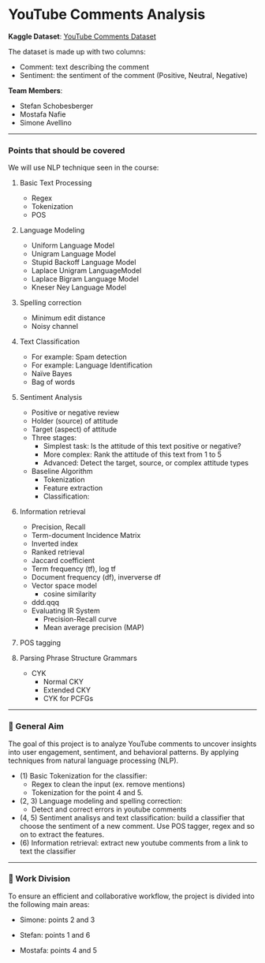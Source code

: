# YouTube Comments Analysis

**Kaggle Dataset**: [YouTube Comments Dataset](https://www.kaggle.com/datasets/atifaliak/youtube-comments-dataset)

The dataset is made up with two columns:
- Comment: text describing the comment
- Sentiment: the sentiment of the comment (Positive, Neutral, Negative)

**Team Members**:
- Stefan Schobesberger  
- Mostafa Nafie
- Simone Avellino  

---

### Points that should be covered

We will use NLP technique seen in the course:

1. Basic Text Processing
    - Regex
    - Tokenization
    - POS

2. Language Modeling
    - Uniform Language Model
    - Unigram Language Model
    - Stupid Backoff Language Model
    - Laplace Unigram LanguageModel
    - Laplace Bigram Language Model
    - Kneser Ney Language Model

3. Spelling correction
    - Minimum edit distance
    - Noisy channel

4. Text Classification
    - For example: Spam detection
    - For example: Language Identification
    - Naïve Bayes
    - Bag of words

5. Sentiment Analysis
    - Positive or negative review
    - Holder (source) of attitude
    - Target (aspect) of attitude
    - Three stages: 
        - Simplest task: Is the attitude of this text positive or negative?
        - More complex: Rank the attitude of this text from 1 to 5
        - Advanced: Detect the target, source, or complex attitude types
    - Baseline Algorithm
        - Tokenization
        - Feature extraction
        - Classification:

6. Information retrieval
    - Precision, Recall
    - Term-document Incidence Matrix
    - Inverted index
    - Ranked retrieval
    - Jaccard coefficient
    - Term frequency (tf), log tf
    - Document frequency (df), inververse df
    - Vector space model
        - cosine similarity
    - ddd.qqq
    - Evaluating IR System
        - Precision-Recall curve
        - Mean average precision (MAP)

7. POS tagging
8. Parsing Phrase Structure Grammars
    - CYK
        - Normal CKY
        - Extended CKY
        - CYK for PCFGs

--- 

### 🧠 General Aim

The goal of this project is to analyze YouTube comments to uncover insights into user engagement, sentiment, and behavioral patterns. By applying techniques from natural language processing (NLP).

-  (1) Basic Tokenization for the classifier:
    - Regex to clean the input (ex. remove mentions)
    - Tokenization for the point 4 and 5.
- (2, 3) Language modeling and spelling correction:
    - Detect and correct errors in youtube comments
- (4, 5) Sentiment analisys and text classification: build a classifier that choose the sentiment of a new comment. Use POS tagger, regex and so on to extract the features.
- (6) Information retrieval: extract new youtube comments from a link to text the classifier

---


### 📌 Work Division

To ensure an efficient and collaborative workflow, the project is divided into the following main areas:

- Simone: points 2 and 3

- Stefan: points 1 and 6

- Mostafa: points 4 and 5